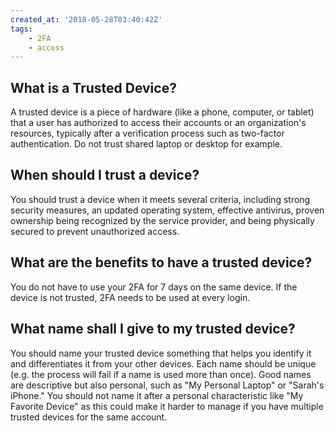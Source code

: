 ```yaml
---
created_at: '2018-05-28T03:40:42Z'
tags: 
    - 2FA
    - access
---
```



## What is a Trusted Device?

A trusted device is a piece of hardware (like a phone, computer, or tablet) 
that a user has authorized to access their accounts or an organization's resources, 
typically after a verification process such as two-factor authentication.
Do not trust shared laptop or desktop for example. 

## When should I trust a device?

You should trust a device when it meets several criteria, 
including strong security measures, an updated operating system, effective antivirus, proven ownership
being recognized by the service provider, and being physically secured to prevent unauthorized access.

## What are the benefits to have a trusted device?

You do not have to use your 2FA for 7 days on the same device.
If the device is not trusted, 2FA needs to be used at every login.

## What name shall I give to my trusted device?

You should name your trusted device something that helps you identify it and 
differentiates it from your other devices. Each name should be unique (e.g. the process will fail if a name is used more than once). 
Good names are descriptive but also personal, 
such as "My Personal Laptop" or "Sarah's iPhone." 
You should not name it after a personal characteristic like "My Favorite Device" as 
this could make it harder to manage if you have multiple trusted devices for the same account. 
